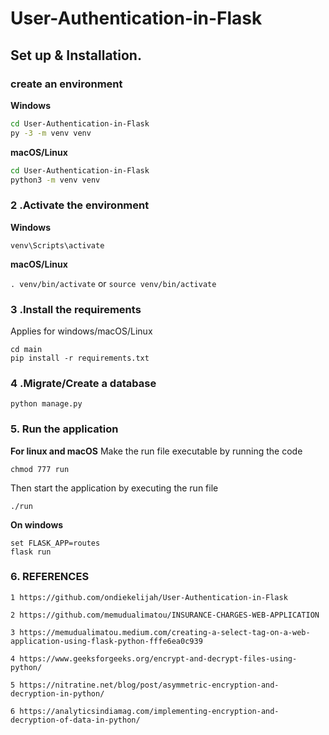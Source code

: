 # User-Authentication-in-Flask

## Set up & Installation.

### create an environment 
                    
**Windows**
          
```bash
cd User-Authentication-in-Flask
py -3 -m venv venv

```
          
**macOS/Linux**
          
```bash
cd User-Authentication-in-Flask
python3 -m venv venv

```

### 2 .Activate the environment
          
**Windows** 

```venv\Scripts\activate```
          
**macOS/Linux**

```. venv/bin/activate```
or
```source venv/bin/activate```

### 3 .Install the requirements

Applies for windows/macOS/Linux

```
cd main
pip install -r requirements.txt
```
### 4 .Migrate/Create a database

```python manage.py```

### 5. Run the application 

**For linux and macOS**
Make the run file executable by running the code

```chmod 777 run```

Then start the application by executing the run file

```./run```

**On windows**
```
set FLASK_APP=routes
flask run
```

### 6. REFERENCES 

```1 https://github.com/ondiekelijah/User-Authentication-in-Flask```

```2 https://github.com/memudualimatou/INSURANCE-CHARGES-WEB-APPLICATION```

```3 https://memudualimatou.medium.com/creating-a-select-tag-on-a-web-application-using-flask-python-fffe6ea0c939```

```4 https://www.geeksforgeeks.org/encrypt-and-decrypt-files-using-python/```

```5 https://nitratine.net/blog/post/asymmetric-encryption-and-decryption-in-python/```

```6 https://analyticsindiamag.com/implementing-encryption-and-decryption-of-data-in-python/```

